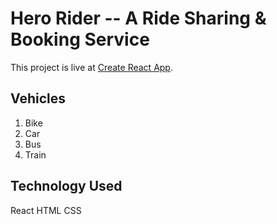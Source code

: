 # Hero Rider -- A Ride Sharing & Booking Service

This project is live at [Create React App](https://github.com/facebook/create-react-app).

## Vehicles
1. Bike
2. Car
3. Bus
4. Train

## Technology Used
React
HTML
CSS
